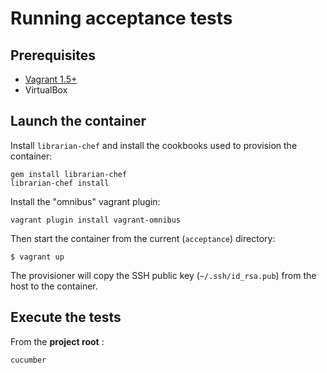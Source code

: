 # Running acceptance tests

## Prerequisites

* [Vagrant 1.5+](http://www.vagrantup.com/downloads.html)
* VirtualBox

## Launch the container

Install `librarian-chef` and install the cookbooks used to provision the container:

```
gem install librarian-chef
librarian-chef install
```

Install the "omnibus" vagrant plugin:

```
vagrant plugin install vagrant-omnibus
```

Then start the container from the current (`acceptance`) directory:

```
$ vagrant up
```

The provisioner will copy the SSH public key (`~/.ssh/id_rsa.pub`) from the host to the container.

## Execute the tests

From the **project root** :

`cucumber`

